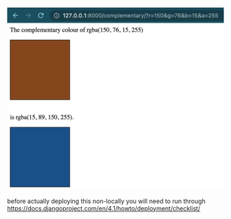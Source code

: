 ![example.png](example.png)

before actually deploying this non-locally you will need to run through https://docs.djangoproject.com/en/4.1/howto/deployment/checklist/

